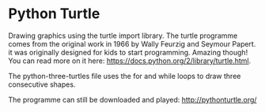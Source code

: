 # Python Turtle
Drawing graphics using the turtle import library. The turtle programme comes from the original work in 1966 by Wally Feurzig and Seymour Papert. it was originally designed for kids to start programming.
Amazing though! You can read more on it here: https://docs.python.org/2/library/turtle.html.

The python-three-turtles file uses the for and while loops to draw three consecutive shapes.

The programme can still be downloaded and played: http://pythonturtle.org/
